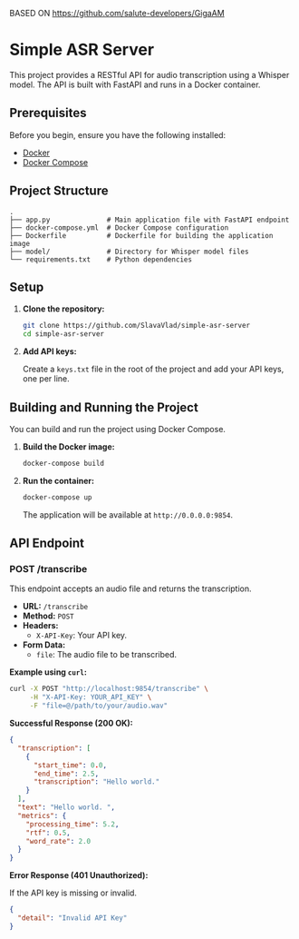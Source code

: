 BASED ON https://github.com/salute-developers/GigaAM

# Simple ASR Server

This project provides a RESTful API for audio transcription using a Whisper model. The API is built with FastAPI and runs in a Docker container.

## Prerequisites

Before you begin, ensure you have the following installed:

*   [Docker](https://docs.docker.com/get-docker/)
*   [Docker Compose](https://docs.docker.com/compose/install/)

## Project Structure

```
.
├── app.py              # Main application file with FastAPI endpoint
├── docker-compose.yml  # Docker Compose configuration
├── Dockerfile          # Dockerfile for building the application image
├── model/              # Directory for Whisper model files
└── requirements.txt    # Python dependencies
```

## Setup

1.  **Clone the repository:**

    ```bash
    git clone https://github.com/SlavaVlad/simple-asr-server
    cd simple-asr-server
    ```
3.  **Add API keys:**

    Create a `keys.txt` file in the root of the project and add your API keys, one per line.

## Building and Running the Project

You can build and run the project using Docker Compose.

1.  **Build the Docker image:**

    ```bash
    docker-compose build
    ```

2.  **Run the container:**

    ```bash
    docker-compose up
    ```

    The application will be available at `http://0.0.0.0:9854`.

## API Endpoint

### POST /transcribe

This endpoint accepts an audio file and returns the transcription.

*   **URL:** `/transcribe`
*   **Method:** `POST`
*   **Headers:**
    *   `X-API-Key`: Your API key.
*   **Form Data:**
    *   `file`: The audio file to be transcribed.

**Example using `curl`:**

```bash
curl -X POST "http://localhost:9854/transcribe" \
     -H "X-API-Key: YOUR_API_KEY" \
     -F "file=@/path/to/your/audio.wav"
```

**Successful Response (200 OK):**

```json
{
  "transcription": [
    {
      "start_time": 0.0,
      "end_time": 2.5,
      "transcription": "Hello world."
    }
  ],
  "text": "Hello world. ",
  "metrics": {
    "processing_time": 5.2,
    "rtf": 0.5,
    "word_rate": 2.0
  }
}
```

**Error Response (401 Unauthorized):**

If the API key is missing or invalid.

```json
{
  "detail": "Invalid API Key"
}
```
